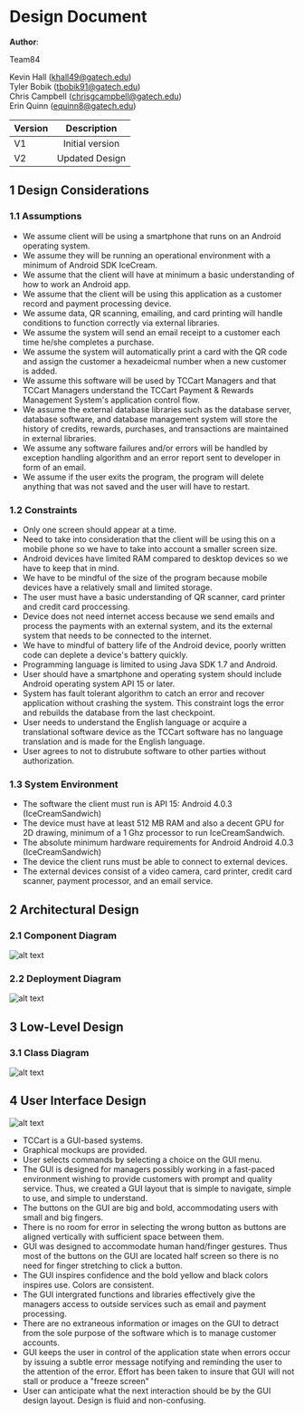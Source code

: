 # Design Document
**Author**: 

Team84


Kevin Hall (khall49@gatech.edu)  
Tyler Bobik (tbobik91@gatech.edu)  
Chris Campbell (chrisgcampbell@gatech.edu)  
Erin Quinn (equinn8@gatech.edu)

| Version | Description     |
| --------|:---------------:|
| V1      | Initial version |
| V2      | Updated Design|

## 1 Design Considerations

### 1.1 Assumptions

* We assume client will be using a smartphone that runs on an Android operating system.
* We assume they will be running an operational environment with a minimum of Android SDK IceCream.
* We assume that the client will have at minimum a basic understanding of how to work an Android app.
* We assume that the client will be using this application as a customer record and payment processing device. 
* We assume data, QR scanning, emailing, and card printing will handle conditions to function correctly via external libraries.
* We assume the system will send an email receipt to a customer each time he/she completes a purchase.
* We assume the system will automatically print a card with the QR code and assign the customer a hexadeicmal number when a new customer is added.
* We assume this software will be used by TCCart Managers and that TCCart Managers understand the TCCart Payment & Rewards Management System's application control flow. 
* We assume the external database libraries such as the database server, database software, and database management system will store the history of credits, rewards, purchases, and transactions are maintained in external libraries.
* We assume any software failures and/or errors will be handled by exception handling algorithm and an error report sent to developer in form of an email. 
* We assume if the user exits the program, the program will delete anything that was not saved and the user will have to restart.

### 1.2 Constraints

* Only one screen should appear at a time.
* Need to take into consideration that the client will be using this on a mobile phone so we have to take into account a smaller screen size.
* Android devices have limited RAM compared to desktop devices so we have to keep that in mind.
* We have to be mindful of the size of the program because mobile devices have a relatively small and limited storage.
* The user must have a basic understanding of QR scanner, card printer and credit card proccessing. 
* Device does not need internet access because we send emails and process the payments with an external system, and its the external system that needs to be connected to the internet.
* We have to mindful of battery life of the Android device, poorly written code can deplete a device's battery quickly.
* Programming language is limited to using Java SDK 1.7 and Android.
* User should have a smartphone and operating system should include Android operating system API 15 or later.
* System has fault tolerant algorithm to catch an error and recover application without crashing the system. This constraint logs the error and rebuilds the database from the last checkpoint.
* User needs to understand the English language or acquire a translational software device as the TCCart software has no language translation and is made for the English language.
* User agrees to not to distrubute software to other parties without authorization.

### 1.3 System Environment

* The software the client must run is API 15: Android 4.0.3 (IceCreamSandwich)
* The device must have at least 512 MB RAM and also a decent GPU for 2D drawing, minimum of a 1 Ghz processor to run IceCreamSandwich.
* The absolute minimum hardware requirements for Android Android 4.0.3 (IceCreamSandwich)
* The device the client runs must be able to connect to external devices.
* The external devices consist of a video camera, card printer, credit card scanner, payment processor, and an email service.

## 2 Architectural Design

### 2.1 Component Diagram

![alt text](http://i841.photobucket.com/albums/zz331/tbobik769/Componant%20Design.png "Component Diagram")

### 2.2 Deployment Diagram

![alt text](http://i841.photobucket.com/albums/zz331/tbobik769/Deployment%20Diagram.png "Deployment Diagram")

## 3 Low-Level Design

### 3.1 Class Diagram

![alt text](http://i841.photobucket.com/albums/zz331/tbobik769/finalDesign.png "Class Diagram")

## 4 User Interface Design
![alt text](http://i841.photobucket.com/albums/zz331/tbobik769/UI%20mockup.png "UI mockup")

* TCCart is a GUI-based systems.
* Graphical mockups are provided.
* User selects commands by selecting a choice on the GUI menu.
* The GUI is designed for managers possibly working in a fast-paced environment wishing to provide customers with prompt and quality service. Thus, we created a GUI layout that is simple to navigate, simple to use, and simple to understand. 
* The buttons on the GUI are big and bold, accommodating users with small and big fingers. 
* There is no room for error in selecting the wrong button as buttons are aligned vertically with sufficient space between them.
* GUI was designed to accommodate human hand/finger gestures. Thus most of the buttons on the GUI are located half screen so there is no need for finger stretching to click a button.
* The GUI inspires confidence and the bold yellow and black colors inspires use. Colors are consistent.
* The GUI intergrated functions and libraries effectively give the managers access to outside services such as email and payment processing.
* There are no extraneous information or images on the GUI to detract from the sole purpose of the software which is to manage customer accounts.
* GUI keeps the user in control of the application state when errors occur by issuing a subtle error message notifying and reminding the user to the attention of the error. Effort has been taken to insure that GUI will not stall or produce a "freeze screen"
* User can anticipate what the next interaction should be by the GUI design layout. Design is fluid and non-confusing.







